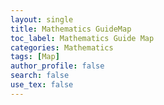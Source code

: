 ```yaml
---
layout: single
title: Mathematics GuideMap
toc_label: Mathematics Guide Map
categories: Mathematics
tags: [Map]
author_profile: false
search: false
use_tex: false
---
```



